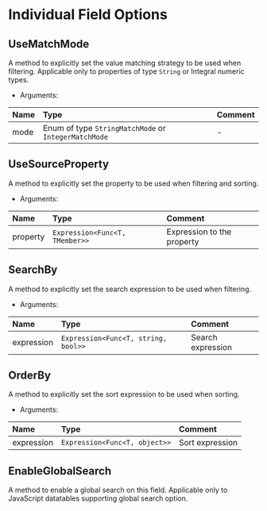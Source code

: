 ﻿# Individual Field Options

## UseMatchMode
A method to explicitly set the value matching strategy to be used when filtering. Applicable only to properties of type `String` or Integral numeric types.

- Arguments:

| Name | Type | Comment |
| :--- | :--- | :--- |
| mode | Enum of type `StringMatchMode` or `IntegerMatchMode` | - |

## UseSourceProperty
A method to explicitly set the property to be used when filtering and sorting.

- Arguments: 

| Name | Type | Comment |
| :--- | :--- | :--- |
| property | `Expression<Func<T, TMember>>` | Expression to the property |

## SearchBy
A method to explicitly set the search expression to be used when filtering.

- Arguments: 

| Name | Type | Comment |
| :--- | :--- | :--- |
| expression | `Expression<Func<T, string, bool>>` | Search expression |

## OrderBy
A method to explicitly set the sort expression to be used when sorting.

- Arguments: 

| Name | Type | Comment |
| :--- | :--- | :--- |
| expression | `Expression<Func<T, object>>` | Sort expression |

## EnableGlobalSearch
A method to enable a global search on this field. Applicable only to JavaScript datatables supporting global search option.